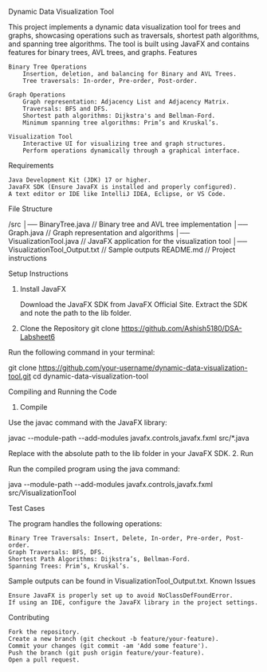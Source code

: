
Dynamic Data Visualization Tool

This project implements a dynamic data visualization tool for trees and graphs, showcasing operations such as traversals, shortest path algorithms, and spanning tree algorithms. The tool is built using JavaFX and contains features for binary trees, AVL trees, and graphs.
Features

    Binary Tree Operations
        Insertion, deletion, and balancing for Binary and AVL Trees.
        Tree traversals: In-order, Pre-order, Post-order.

    Graph Operations
        Graph representation: Adjacency List and Adjacency Matrix.
        Traversals: BFS and DFS.
        Shortest path algorithms: Dijkstra's and Bellman-Ford.
        Minimum spanning tree algorithms: Prim’s and Kruskal’s.

    Visualization Tool
        Interactive UI for visualizing tree and graph structures.
        Perform operations dynamically through a graphical interface.

Requirements

    Java Development Kit (JDK) 17 or higher.
    JavaFX SDK (Ensure JavaFX is installed and properly configured).
    A text editor or IDE like IntelliJ IDEA, Eclipse, or VS Code.

File Structure

/src
│── BinaryTree.java             // Binary tree and AVL tree implementation
│── Graph.java                  // Graph representation and algorithms
│── VisualizationTool.java      // JavaFX application for the visualization tool
│── VisualizationTool_Output.txt // Sample outputs
README.md                       // Project instructions

Setup Instructions
1. Install JavaFX

    Download the JavaFX SDK from JavaFX Official Site.
    Extract the SDK and note the path to the lib folder.

2. Clone the Repository
 git clone https://github.com/Ashish5180/DSA-Labsheet6

Run the following command in your terminal:

git clone https://github.com/your-username/dynamic-data-visualization-tool.git
cd dynamic-data-visualization-tool

Compiling and Running the Code
1. Compile

Use the javac command with the JavaFX library:

javac --module-path <path-to-javafx-lib> --add-modules javafx.controls,javafx.fxml src/*.java

Replace <path-to-javafx-lib> with the absolute path to the lib folder in your JavaFX SDK.
2. Run

Run the compiled program using the java command:

java --module-path <path-to-javafx-lib> --add-modules javafx.controls,javafx.fxml src/VisualizationTool

Test Cases

The program handles the following operations:

    Binary Tree Traversals: Insert, Delete, In-order, Pre-order, Post-order.
    Graph Traversals: BFS, DFS.
    Shortest Path Algorithms: Dijkstra’s, Bellman-Ford.
    Spanning Trees: Prim’s, Kruskal’s.

Sample outputs can be found in VisualizationTool_Output.txt.
Known Issues

    Ensure JavaFX is properly set up to avoid NoClassDefFoundError.
    If using an IDE, configure the JavaFX library in the project settings.

Contributing

    Fork the repository.
    Create a new branch (git checkout -b feature/your-feature).
    Commit your changes (git commit -am 'Add some feature').
    Push the branch (git push origin feature/your-feature).
    Open a pull request.
